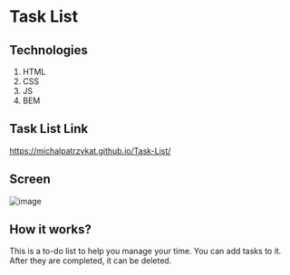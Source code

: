 # Task List

## Technologies
1. HTML
2. CSS
3. JS
4. BEM

## Task List Link

https://michalpatrzykat.github.io/Task-List/


## Screen

![image](https://iv.pl/image/bez-tytulu.GIfpDre)

## How it works?

This is a to-do list to help you manage your time. You can add tasks to it. After they are completed, it can be deleted. 
